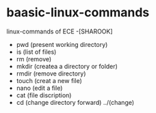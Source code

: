 # baasic-linux-commands
linux-commands of ECE -[SHAROOK]
- pwd (present working directory)
- is (list of files)
- rm (remove)
- mkdir (createa a directory or folder)
- rmdir (remove directory)
- touch (creat a new file)
- nano (edit a file)
- cat (file discription)
- cd (change directory forward)
../(change)

